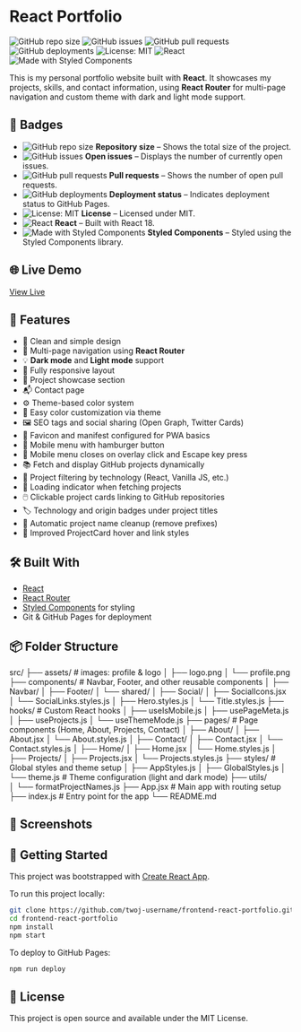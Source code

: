 # React Portfolio

![GitHub repo size](https://img.shields.io/github/repo-size/dor-ka/frontend-react-portfolio)
![GitHub issues](https://img.shields.io/github/issues/dor-ka/frontend-react-portfolio)
![GitHub pull requests](https://img.shields.io/github/issues-pr/dor-ka/frontend-react-portfolio)
![GitHub deployments](https://img.shields.io/github/deployments/dor-ka/frontend-react-portfolio/github-pages)
![License: MIT](https://img.shields.io/badge/License-MIT-yellow.svg)
![React](https://img.shields.io/badge/React-18-blue.svg)
![Made with Styled Components](https://img.shields.io/badge/Styled--Components-%23db7093.svg?logo=styled-components&logoColor=white)


This is my personal portfolio website built with **React**. 
It showcases my projects, skills, and contact information, using **React Router** for multi-page navigation and custom theme with dark and light mode support.

## 📛 Badges

- ![GitHub repo size](https://img.shields.io/github/repo-size/dor-ka/frontend-react-portfolio) **Repository size** – Shows the total size of the project.
- ![GitHub issues](https://img.shields.io/github/issues/dor-ka/frontend-react-portfolio) **Open issues** – Displays the number of currently open issues.
- ![GitHub pull requests](https://img.shields.io/github/issues-pr/dor-ka/frontend-react-portfolio) **Pull requests** – Shows the number of open pull requests.
- ![GitHub deployments](https://img.shields.io/github/deployments/dor-ka/frontend-react-portfolio/github-pages) **Deployment status** – Indicates deployment status to GitHub Pages.
- ![License: MIT](https://img.shields.io/badge/License-MIT-yellow.svg) **License** – Licensed under MIT.
- ![React](https://img.shields.io/badge/React-18-blue.svg) **React** – Built with React 18.
- ![Made with Styled Components](https://img.shields.io/badge/Styled--Components-%23db7093.svg?logo=styled-components&logoColor=white) **Styled Components** – Styled using the Styled Components library.

## 🌐 Live Demo

[View Live](https://dor-ka.github.io/frontend-react-portfolio/)

## 📁 Features

- 🧼 Clean and simple design
- 🔀 Multi-page navigation using **React Router**
- 💡 **Dark mode** and **Light mode** support
- 📱 Fully responsive layout
- 💼 Project showcase section
- 📬 Contact page
- ⚙️ Theme-based color system
- 🎨 Easy color customization via theme
- 🖼️ SEO tags and social sharing (Open Graph, Twitter Cards)
- 📑 Favicon and manifest configured for PWA basics
- 🍔 Mobile menu with hamburger button 
- 🛑 Mobile menu closes on overlay click and Escape key press
- 📚 Fetch and display GitHub projects dynamically
- 🎯 Project filtering by technology (React, Vanilla JS, etc.)
- 🛜 Loading indicator when fetching projects
- 🖱️ Clickable project cards linking to GitHub repositories
- 🏷️ Technology and origin badges under project titles
- 🧹 Automatic project name cleanup (remove prefixes)
- 🔵 Improved ProjectCard hover and link styles

## 🛠️ Built With

- [React](https://reactjs.org/)
- [React Router](https://reactrouter.com/)
- [Styled Components](https://styled-components.com/) for styling
- Git & GitHub Pages for deployment

## 📦 Folder Structure

src/
├── assets/                     # images: profile & logo
│   ├── logo.png
│   └── profile.png
├── components/                 # Navbar, Footer, and other reusable components
│   ├── Navbar/
│   ├── Footer/
│   └── shared/
│       ├── Social/
│          ├── SocialIcons.jsx
│          └── SocialLinks.styles.js 
│       ├── Hero.styles.js
│       └── Title.styles.js 
├── hooks/                      # Custom React hooks
│   ├── useIsMobile.js
│   ├── usePageMeta.js
│   ├── useProjects.js
│   └── useThemeMode.js
├── pages/                      # Page components (Home, About, Projects, Contact)
│   ├── About/
│       ├── About.jsx
│       └── About.styles.js 
│   ├── Contact/
│       ├── Contact.jsx
│       └── Contact.styles.js 
│   ├── Home/
│       ├── Home.jsx
│       └── Home.styles.js 
│   ├── Projects/
│       ├── Projects.jsx
│       └── Projects.styles.js 
├── styles/                     # Global styles and theme setup
│   ├── AppStyles.js
│   ├── GlobalStyles.js
│   └──  theme.js                # Theme configuration (light and dark mode)
├── utils/  
│   └──  formatProjectNames.js
├── App.jsx                     # Main app with routing setup
├── index.js                    # Entry point for the app
└── README.md   

## 📸 Screenshots

## 🚀 Getting Started

This project was bootstrapped with [Create React App](https://github.com/facebook/create-react-app).

To run this project locally:

```bash
git clone https://github.com/twoj-username/frontend-react-portfolio.git
cd frontend-react-portfolio
npm install
npm start
```

To deploy to GitHub Pages:

```bash
npm run deploy
```

## 📄 License

This project is open source and available under the MIT License.